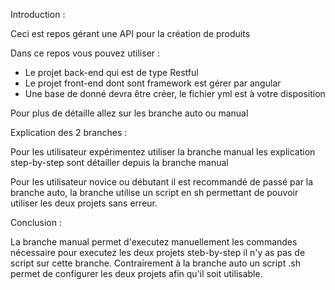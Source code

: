 Introduction :

Ceci est repos gérant une API pour la création de produits

Dans ce repos vous pouvez utiliser :

- Le projet back-end qui est de type Restful
- Le projet front-end dont sont framework est gérer par angular
- Une base de donné devra être créer, le fichier yml est à votre disposition


Pour plus de détaille allez sur les branche auto ou manual

Explication des 2 branches :

Pour les utilisateur expérimentez utiliser la branche manual les explication step-by-step sont détailler depuis la branche manual

Pour les utilisateur novice ou débutant il est recommandé de passé par la branche auto, la branche utilise un script en sh permettant de pouvoir utiliser les deux projets sans erreur.

Conclusion :

La branche manual permet d'executez manuellement les commandes nécessaire pour executez les deux projets steb-by-step il n'y as pas de script sur cette branche.
Contrairement à la branche auto un script .sh permet de configurer les deux projets afin qu'il soit utilisable.
